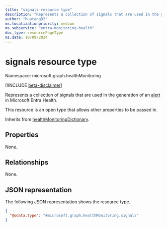 ```yaml
---
title: "signals resource type"
description: "Represents a collection of signals that are used in the generation of an alert in Microsoft Entra Health."
author: "huatang92"
ms.localizationpriority: medium
ms.subservice: "entra-monitoring-health"
doc_type: resourcePageType
ms.date: 10/09/2024
---
```


# signals resource type

Namespace: microsoft.graph.healthMonitoring

[!INCLUDE [beta-disclaimer](../../includes/beta-disclaimer.md)]

Represents a collection of signals that are used in the generation of an [alert](../resources/healthmonitoring-alert.md) in Microsoft Entra Health.

This resource is an open type that allows other properties to be passed in.


Inherits from [healthMonitoringDictionary](../resources/healthmonitoring-healthmonitoringdictionary.md).

## Properties

None.

## Relationships
None.

## JSON representation
The following JSON representation shows the resource type.
<!-- {
  "blockType": "resource",
  "@odata.type": "microsoft.graph.healthMonitoring.signals",
  "openType": true
}
-->
``` json
{
  "@odata.type": "#microsoft.graph.healthMonitoring.signals"
}
```

